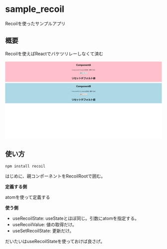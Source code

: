 # sample_recoil
Recoilを使ったサンプルアプリ

## 概要

Recoilを使えばReactでバケツリレーしなくて済む

![alt text](/docs/image.png)

## 使い方
```
npm install recoil
```

はじめに、親コンポーネントをRecoilRootで囲む。

**定義する側**

atomを使って定義する

**使う側**

- useRecoilState: useStateとほぼ同じ。引数にatomを指定する。
- useRecoilValue: 値の取得だけ。
- useSetRecoilState: 更新だけ。

だいたいはuseRecoilStateを使っておけば良さげ。
